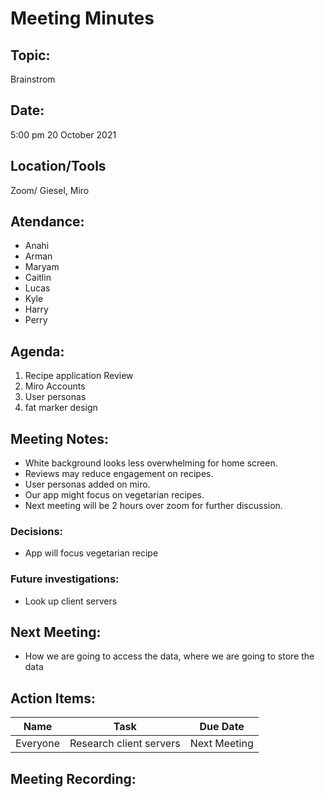 # Meeting Minutes</h1>

## Topic: 
Brainstrom

## Date:
5:00 pm
20 October 2021 

## Location/Tools
Zoom/ Giesel, Miro

## Atendance:
- Anahi
- Arman
- Maryam
- Caitlin
- Lucas
- Kyle
- Harry
- Perry


##  Agenda:

1. Recipe application Review 
2. Miro Accounts 
3. User personas 
4. fat marker design 

##  Meeting Notes: 
-  White background looks less overwhelming for home screen.
-  Reviews may reduce engagement on recipes.
-  User personas added on miro.
-  Our app might focus on vegetarian recipes.  
-  Next meeting will be 2 hours over zoom for further discussion. 

### Decisions:
- App will focus vegetarian recipe

### Future investigations: 
- Look up client servers
  
## Next Meeting:
- How we are going to access the data, where we are going to store the data


## Action Items:

|Name| Task                        | Due Date |
|-----|----------------------------------------------|-------------------|
|Everyone| Research client servers | Next Meeting |

## Meeting Recording:
